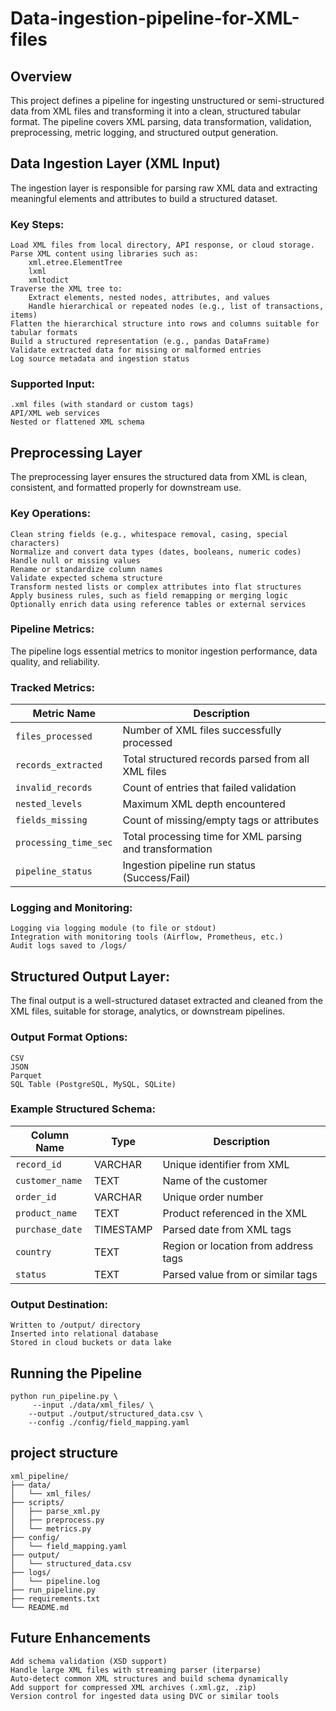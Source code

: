 # Data-ingestion-pipeline-for-XML-files
## Overview
This project defines a pipeline for ingesting unstructured or semi-structured data from XML files and transforming it into a clean, structured tabular format. The pipeline covers XML parsing, data transformation, validation, preprocessing, metric logging, and structured output generation.
## Data Ingestion Layer (XML Input)
The ingestion layer is responsible for parsing raw XML data and extracting meaningful elements and attributes to build a structured dataset.
### Key Steps:
	Load XML files from local directory, API response, or cloud storage.
	Parse XML content using libraries such as:
		xml.etree.ElementTree
		lxml
		xmltodict
	Traverse the XML tree to:
		Extract elements, nested nodes, attributes, and values
		Handle hierarchical or repeated nodes (e.g., list of transactions, items)
	Flatten the hierarchical structure into rows and columns suitable for tabular formats
	Build a structured representation (e.g., pandas DataFrame)
	Validate extracted data for missing or malformed entries
	Log source metadata and ingestion status
### Supported Input:
	.xml files (with standard or custom tags)
	API/XML web services
	Nested or flattened XML schema
 
## Preprocessing Layer
The preprocessing layer ensures the structured data from XML is clean, consistent, and formatted properly for downstream use.
### Key Operations:
	Clean string fields (e.g., whitespace removal, casing, special characters)
	Normalize and convert data types (dates, booleans, numeric codes)
	Handle null or missing values
	Rename or standardize column names
	Validate expected schema structure
	Transform nested lists or complex attributes into flat structures
	Apply business rules, such as field remapping or merging logic
	Optionally enrich data using reference tables or external services
### Pipeline Metrics:
The pipeline logs essential metrics to monitor ingestion performance, data quality, and reliability.
### Tracked Metrics:
| Metric Name           | Description                                              |
| --------------------- | -------------------------------------------------------- |
| `files_processed`     | Number of XML files successfully processed               |
| `records_extracted`   | Total structured records parsed from all XML files       |
| `invalid_records`     | Count of entries that failed validation                  |
| `nested_levels`       | Maximum XML depth encountered                            |
| `fields_missing`      | Count of missing/empty tags or attributes                |
| `processing_time_sec` | Total processing time for XML parsing and transformation |
| `pipeline_status`     | Ingestion pipeline run status (Success/Fail)             |
### Logging and Monitoring:
	Logging via logging module (to file or stdout)
	Integration with monitoring tools (Airflow, Prometheus, etc.)
	Audit logs saved to /logs/ 
## Structured Output Layer:
The final output is a well-structured dataset extracted and cleaned from the XML files, suitable for storage, analytics, or downstream pipelines.
### Output Format Options:
	CSV
	JSON
	Parquet
	SQL Table (PostgreSQL, MySQL, SQLite)
### Example Structured Schema:
| Column Name     | Type      | Description                                |
| --------------- | --------- | ------------------------------------------ |
| `record_id`     | VARCHAR   | Unique identifier from XML                 |
| `customer_name` | TEXT      | Name of the customer                       |
| `order_id`      | VARCHAR   | Unique order number                        |
| `product_name`  | TEXT      | Product referenced in the XML              |
| `purchase_date` | TIMESTAMP | Parsed date from XML tags                  |
| `country`       | TEXT      | Region or location from address tags       |
| `status`        | TEXT      | Parsed value from <status> or similar tags |
### Output Destination:
	Written to /output/ directory
	Inserted into relational database
	Stored in cloud buckets or data lake
## Running the Pipeline
	python run_pipeline.py \
 		 --input ./data/xml_files/ \
  		--output ./output/structured_data.csv \
  		--config ./config/field_mapping.yaml
## project structure
	xml_pipeline/
	├── data/
	│   └── xml_files/
	├── scripts/
	│   ├── parse_xml.py
	│   ├── preprocess.py
	│   └── metrics.py
	├── config/
	│   └── field_mapping.yaml
	├── output/
	│   └── structured_data.csv
	├── logs/
	│   └── pipeline.log
	├── run_pipeline.py
	├── requirements.txt
	└── README.md
## Future Enhancements
	Add schema validation (XSD support)
	Handle large XML files with streaming parser (iterparse)
	Auto-detect common XML structures and build schema dynamically
	Add support for compressed XML archives (.xml.gz, .zip)
	Version control for ingested data using DVC or similar tools






















